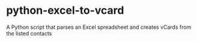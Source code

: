 # python-excel-to-vcard
A Python script that parses an Excel spreadsheet and creates vCards from the listed contacts
